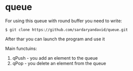 # queue
For using this queue with round buffer you need to write:
```
$ git clone https://github.com/sardaryandavid/queue.git
```
After thar you can launch the program and use it

Main functuins:
1. qPush - you add an element to the queue
2. qPop -  you delete an element from the queue
